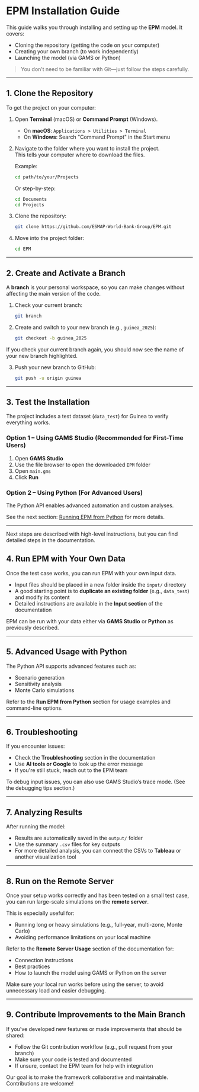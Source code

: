 # EPM Installation Guide

This guide walks you through installing and setting up the **EPM** model. It covers:

- Cloning the repository (getting the code on your computer)  
- Creating your own branch (to work independently)  
- Launching the model (via GAMS or Python)

> You don’t need to be familiar with Git—just follow the steps carefully.

---

## 1. Clone the Repository

To get the project on your computer:

1. Open **Terminal** (macOS) or **Command Prompt** (Windows).

   - On **macOS**: `Applications > Utilities > Terminal`
   - On **Windows**: Search "Command Prompt" in the Start menu

2. Navigate to the folder where you want to install the project.  
   This tells your computer where to download the files.

   Example:
   ```sh
   cd path/to/your/Projects
   ```
   Or step-by-step:
   ```sh
   cd Documents
   cd Projects
   ```

3. Clone the repository:
   ```sh
   git clone https://github.com/ESMAP-World-Bank-Group/EPM.git
   ```

4. Move into the project folder:
   ```sh
   cd EPM
   ```

---

## 2. Create and Activate a Branch

A **branch** is your personal workspace, so you can make changes without affecting the main version of the code.

1. Check your current branch:
   ```sh
   git branch
   ```

2. Create and switch to your new branch (e.g., `guinea_2025`):
   ```sh
   git checkout -b guinea_2025
   ```

If you check your current branch again, you should now see the name of your new branch highlighted.

3. Push your new branch to GitHub:
   ```sh
   git push -u origin guinea
   ```

---

## 3. Test the Installation

The project includes a test dataset (`data_test`) for Guinea to verify everything works.

### Option 1 – Using GAMS Studio (Recommended for First-Time Users)

1. Open **GAMS Studio**
2. Use the file browser to open the downloaded `EPM` folder
3. Open `main.gms`
4. Click **Run**

### Option 2 – Using Python (For Advanced Users)

The Python API enables advanced automation and custom analyses.

See the next section: [Running EPM from Python](#) for more details.

---
Next steps are described with high-level instructions, but you can find detailed steps in the documentation.

## 4. Run EPM with Your Own Data

Once the test case works, you can run EPM with your own input data.

- Input files should be placed in a new folder inside the `input/` directory
- A good starting point is to **duplicate an existing folder** (e.g., `data_test`) and modify its content
- Detailed instructions are available in the **Input section** of the documentation

EPM can be run with your data either via **GAMS Studio** or **Python** as previously described.

---

## 5. Advanced Usage with Python

The Python API supports advanced features such as:

- Scenario generation  
- Sensitivity analysis  
- Monte Carlo simulations  

Refer to the **Run EPM from Python** section for usage examples and command-line options.

---

## 6. Troubleshooting

If you encounter issues:

- Check the **Troubleshooting** section in the documentation
- Use **AI tools or Google** to look up the error message
- If you're still stuck, reach out to the EPM team

To debug input issues, you can also use GAMS Studio’s trace mode. (See the debugging tips section.)

---

## 7. Analyzing Results

After running the model:

- Results are automatically saved in the `output/` folder
- Use the summary `.csv` files for key outputs
- For more detailed analysis, you can connect the CSVs to **Tableau** or another visualization tool

---

## 8. Run on the Remote Server

Once your setup works correctly and has been tested on a small test case, you can run large-scale simulations on the **remote server**.

This is especially useful for:
- Running long or heavy simulations (e.g., full-year, multi-zone, Monte Carlo)
- Avoiding performance limitations on your local machine

Refer to the **Remote Server Usage** section of the documentation for:
- Connection instructions
- Best practices
- How to launch the model using GAMS or Python on the server

Make sure your local run works before using the server, to avoid unnecessary load and easier debugging.

---

## 9. Contribute Improvements to the Main Branch

If you've developed new features or made improvements that should be shared:

- Follow the Git contribution workflow (e.g., pull request from your branch)
- Make sure your code is tested and documented
- If unsure, contact the EPM team for help with integration

Our goal is to make the framework collaborative and maintainable. Contributions are welcome!